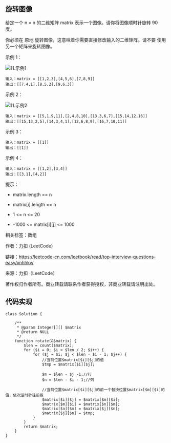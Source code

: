 ## 旋转图像

给定一个 n × n 的二维矩阵 matrix 表示一个图像。请你将图像顺时针旋转 90 度。

你必须在 原地 旋转图像，这意味着你需要直接修改输入的二维矩阵。请不要 使用另一个矩阵来旋转图像。

示例 1：

![11.示例1](https://assets.leetcode.com/uploads/2020/08/28/mat1.jpg)

    输入：matrix = [[1,2,3],[4,5,6],[7,8,9]]
    输出：[[7,4,1],[8,5,2],[9,6,3]]

示例 2：

![11.示例2](https://assets.leetcode.com/uploads/2020/08/28/mat2.jpg)

    输入：matrix = [[5,1,9,11],[2,4,8,10],[13,3,6,7],[15,14,12,16]]
    输出：[[15,13,2,5],[14,3,4,1],[12,6,8,9],[16,7,10,11]]

示例 3：

    输入：matrix = [[1]]
    输出：[[1]]

示例 4：

    输入：matrix = [[1,2],[3,4]]
    输出：[[3,1],[4,2]]

提示：

- matrix.length == n

- matrix[i].length == n

- 1 <= n <= 20

- -1000 <= matrix[i][j] <= 1000

相关标签：数组

作者：力扣 (LeetCode)

链接：https://leetcode-cn.com/leetbook/read/top-interview-questions-easy/xnhhkv/

来源：力扣（LeetCode）

著作权归作者所有。商业转载请联系作者获得授权，非商业转载请注明出处。

## 代码实现

```
class Solution {

    /**
     * @param Integer[][] $matrix
     * @return NULL
     */
    function rotate(&$matrix) {
        $len = count($matrix);
        for ($i = 0; $i < $len / 2; $i++) {
            for ($j = $i; $j < $len - $i - 1; $j++) {
                //当前位置$matrix[$i][$j]的值
                $tmp = $matrix[$i][$j];

                $m = $len - $j -1;//行
                $n = $len - $i - 1;//列

                //当前位置$matrix[$i][$j]的前一个替换位置$matrix[$m][$i]的值，依次逆时针往前推
                $matrix[$i][$j] = $matrix[$m][$i];
                $matrix[$m][$i] = $matrix[$n][$m];
                $matrix[$n][$m] = $matrix[$j][$n];
                $matrix[$j][$n] = $tmp;
            }
        }
        return $matrix;
    }
}
```